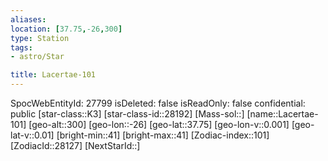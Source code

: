 ```yaml
---
aliases: 
location: [37.75,-26,300]
type: Station
tags:
- astro/Star

title: Lacertae-101
---
```

SpocWebEntityId: 27799
isDeleted: false
isReadOnly: false
confidential: public
[star-class::K3]
[star-class-id::28192]
[Mass-sol::]
[name::Lacertae-101]
[geo-alt::300]
[geo-lon::-26]
[geo-lat::37.75]
[geo-lon-v::0.001]
[geo-lat-v::0.01]
[bright-min::41]
[bright-max::41]
[Zodiac-index::101]
[ZodiacId::28127]
[NextStarId::]



